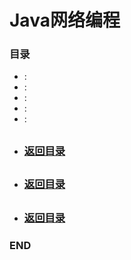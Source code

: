 # Java网络编程


### 目录

<!--GFM-TOC -->
* [](#): 
* [](#): 
* [](#): 
* [](#): 
* [](#): 
<!--GFM-TOC -->



## 

<!--GFM-TOC -->
* ### [返回目录](#目录)
<!--GFM-TOC -->




##



<!--GFM-TOC -->
* ### [返回目录](#目录)
<!--GFM-TOC -->

##


<!--GFM-TOC -->
* ### [返回目录](#目录)
<!--GFM-TOC -->




### END

